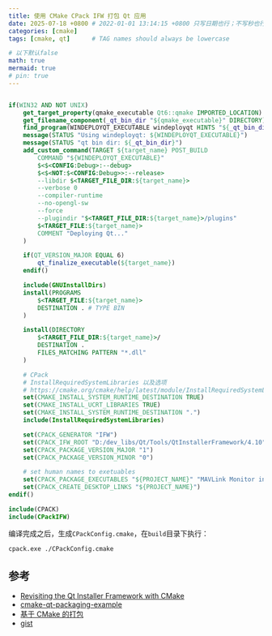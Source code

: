 ```yaml
---
title: 使用 CMake CPack IFW 打包 Qt 应用
date: 2025-07-18 +0800 # 2022-01-01 13:14:15 +0800 只写日期也行；不写秒也行；这样也行 2022-03-09T00:55:42+08:00
categories: [cmake]
tags: [cmake, qt]      # TAG names should always be lowercase

# 以下默认false
math: true
mermaid: true
# pin: true
---
```


```cmake

if(WIN32 AND NOT UNIX)
    get_target_property(qmake_executable Qt6::qmake IMPORTED_LOCATION)
    get_filename_component(_qt_bin_dir "${qmake_executable}" DIRECTORY)
    find_program(WINDEPLOYQT_EXECUTABLE windeployqt HINTS "${_qt_bin_dir}")
    message(STATUS "Using windeployqt: ${WINDEPLOYQT_EXECUTABLE}")
    message(STATUS "qt bin dir: ${_qt_bin_dir}")
    add_custom_command(TARGET ${target_name} POST_BUILD
        COMMAND "${WINDEPLOYQT_EXECUTABLE}"
        $<$<CONFIG:Debug>:--debug>
        $<$<NOT:$<CONFIG:Debug>>:--release>
        --libdir $<TARGET_FILE_DIR:${target_name}>
        --verbose 0
        --compiler-runtime
        --no-opengl-sw
        --force
        --plugindir "$<TARGET_FILE_DIR:${target_name}>/plugins"
        $<TARGET_FILE:${target_name}>
        COMMENT "Deploying Qt..."
    )

    if(QT_VERSION_MAJOR EQUAL 6)
        qt_finalize_executable(${target_name})
    endif()

    include(GNUInstallDirs)
    install(PROGRAMS
        $<TARGET_FILE:${target_name}>
        DESTINATION . # TYPE BIN
    )

    install(DIRECTORY
        $<TARGET_FILE_DIR:${target_name}>/
        DESTINATION .
        FILES_MATCHING PATTERN "*.dll"
    )

    # CPack
    # InstallRequiredSystemLibraries 以及选项
    # https://cmake.org/cmake/help/latest/module/InstallRequiredSystemLibraries.html
    set(CMAKE_INSTALL_SYSTEM_RUNTIME_DESTINATION TRUE)
    set(CMAKE_INSTALL_UCRT_LIBRARIES TRUE)
    set(CMAKE_INSTALL_SYSTEM_RUNTIME_DESTINATION ".")
    include(InstallRequiredSystemLibraries)

    set(CPACK_GENERATOR "IFW")
    set(CPACK_IFW_ROOT "D:/dev_libs/Qt/Tools/QtInstallerFramework/4.10")
    set(CPACK_PACKAGE_VERSION_MAJOR "1")
    set(CPACK_PACKAGE_VERSION_MINOR "0")

    # set human names to exetuables
    set(CPACK_PACKAGE_EXECUTABLES "${PROJECT_NAME}" "MAVLink Monitor installer")
    set(CPACK_CREATE_DESKTOP_LINKS "${PROJECT_NAME}")
endif()

include(CPACK)
include(CPackIFW)

```

编译完成之后，生成`CPackConfig.cmake`，在`build`目录下执行：

```bash
cpack.exe ./CPackConfig.cmake
```

## 参考 ##

* [Revisiting the Qt Installer Framework with CMake](https://www.ics.com/blog/revisiting-qt-installer-framework-cmake)
* [cmake-qt-packaging-example](https://github.com/miurahr/cmake-qt-packaging-example/blob/master/Packaging.cmake)
* [基于 CMake 的打包](https://sirlis.cn/posts/c-cmake-development/#4-%E5%9F%BA%E4%BA%8E-cmake-%E7%9A%84%E6%89%93%E5%8C%85)
* [gist](https://gist.github.com/TheBloke/b933a4a98e0ea7352b8f5c4574575d45)